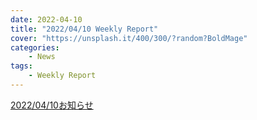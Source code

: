 ```yaml
---
date: 2022-04-10
title: "2022/04/10 Weekly Report"
cover: "https://unsplash.it/400/300/?random?BoldMage"
categories: 
    - News
tags:
    - Weekly Report
---
```



[2022/04/10お知らせ](pdf/20220410お知らせ.pdf)
<object data="pdf/20220410お知らせ.pdf" height="100%" width="100%"></object>


